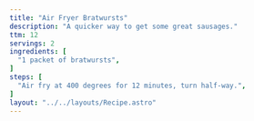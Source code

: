 ```yaml
---
title: "Air Fryer Bratwursts"
description: "A quicker way to get some great sausages."
ttm: 12
servings: 2
ingredients: [
  "1 packet of bratwursts",
]
steps: [
  "Air fry at 400 degrees for 12 minutes, turn half-way.",
]
layout: "../../layouts/Recipe.astro"
---
```

